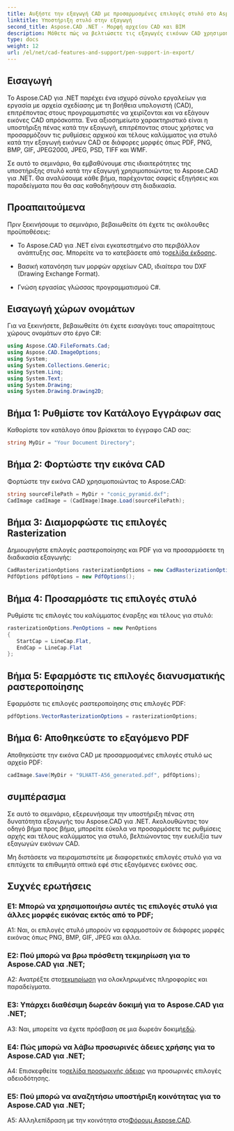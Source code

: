 ```yaml
---
title: Αυξήστε την εξαγωγή CAD με προσαρμοσμένες επιλογές στυλό στο Aspose.CAD για .NET
linktitle: Υποστήριξη στυλό στην εξαγωγή
second_title: Aspose.CAD .NET - Μορφή αρχείου CAD και BIM
description: Μάθετε πώς να βελτιώσετε τις εξαγωγές εικόνων CAD χρησιμοποιώντας το Aspose.CAD για .NET. Προσαρμόστε τις επιλογές στυλό για εντυπωσιακά γραφικά σε PDF, PNG, BMP και άλλα.
type: docs
weight: 12
url: /el/net/cad-features-and-support/pen-support-in-export/
---
```

## Εισαγωγή

Το Aspose.CAD για .NET παρέχει ένα ισχυρό σύνολο εργαλείων για εργασία με αρχεία σχεδίασης με τη βοήθεια υπολογιστή (CAD), επιτρέποντας στους προγραμματιστές να χειρίζονται και να εξάγουν εικόνες CAD απρόσκοπτα. Ένα αξιοσημείωτο χαρακτηριστικό είναι η υποστήριξη πένας κατά την εξαγωγή, επιτρέποντας στους χρήστες να προσαρμόζουν τις ρυθμίσεις αρχικού και τέλους καλύμματος για στυλό κατά την εξαγωγή εικόνων CAD σε διάφορες μορφές όπως PDF, PNG, BMP, GIF, JPEG2000, JPEG, PSD, TIFF και WMF.

Σε αυτό το σεμινάριο, θα εμβαθύνουμε στις ιδιαιτερότητες της υποστήριξης στυλό κατά την εξαγωγή χρησιμοποιώντας το Aspose.CAD για .NET. Θα αναλύσουμε κάθε βήμα, παρέχοντας σαφείς εξηγήσεις και παραδείγματα που θα σας καθοδηγήσουν στη διαδικασία.

## Προαπαιτούμενα

Πριν ξεκινήσουμε το σεμινάριο, βεβαιωθείτε ότι έχετε τις ακόλουθες προϋποθέσεις:

- Το Aspose.CAD για .NET είναι εγκατεστημένο στο περιβάλλον ανάπτυξης σας. Μπορείτε να το κατεβάσετε από το[σελίδα έκδοσης](https://releases.aspose.com/cad/net/).

- Βασική κατανόηση των μορφών αρχείων CAD, ιδιαίτερα του DXF (Drawing Exchange Format).

- Γνώση εργασίας γλώσσας προγραμματισμού C#.

## Εισαγωγή χώρων ονομάτων

Για να ξεκινήσετε, βεβαιωθείτε ότι έχετε εισαγάγει τους απαραίτητους χώρους ονομάτων στο έργο C#:

```csharp
using Aspose.CAD.FileFormats.Cad;
using Aspose.CAD.ImageOptions;
using System;
using System.Collections.Generic;
using System.Linq;
using System.Text;
using System.Drawing;
using System.Drawing.Drawing2D;
```

## Βήμα 1: Ρυθμίστε τον Κατάλογο Εγγράφων σας

Καθορίστε τον κατάλογο όπου βρίσκεται το έγγραφο CAD σας:

```csharp
string MyDir = "Your Document Directory";
```

## Βήμα 2: Φορτώστε την εικόνα CAD

Φορτώστε την εικόνα CAD χρησιμοποιώντας το Aspose.CAD:

```csharp
string sourceFilePath = MyDir + "conic_pyramid.dxf";
CadImage cadImage = (CadImage)Image.Load(sourceFilePath);
```

## Βήμα 3: Διαμορφώστε τις επιλογές Rasterization

Δημιουργήστε επιλογές ραστεροποίησης και PDF για να προσαρμόσετε τη διαδικασία εξαγωγής:

```csharp
CadRasterizationOptions rasterizationOptions = new CadRasterizationOptions();
PdfOptions pdfOptions = new PdfOptions();
```

## Βήμα 4: Προσαρμόστε τις επιλογές στυλό

Ρυθμίστε τις επιλογές του καλύμματος έναρξης και τέλους για στυλό:

```csharp
rasterizationOptions.PenOptions = new PenOptions
{
   StartCap = LineCap.Flat,
   EndCap = LineCap.Flat
};
```

## Βήμα 5: Εφαρμόστε τις επιλογές διανυσματικής ραστεροποίησης

Εφαρμόστε τις επιλογές ραστεροποίησης στις επιλογές PDF:

```csharp
pdfOptions.VectorRasterizationOptions = rasterizationOptions;
```

## Βήμα 6: Αποθηκεύστε το εξαγόμενο PDF

Αποθηκεύστε την εικόνα CAD με προσαρμοσμένες επιλογές στυλό ως αρχείο PDF:

```csharp
cadImage.Save(MyDir + "9LHATT-A56_generated.pdf", pdfOptions);
```

## συμπέρασμα

Σε αυτό το σεμινάριο, εξερευνήσαμε την υποστήριξη πένας στη δυνατότητα εξαγωγής του Aspose.CAD για .NET. Ακολουθώντας τον οδηγό βήμα προς βήμα, μπορείτε εύκολα να προσαρμόσετε τις ρυθμίσεις αρχής και τέλους καλύμματος για στυλό, βελτιώνοντας την ευελιξία των εξαγωγών εικόνων CAD.

Μη διστάσετε να πειραματιστείτε με διαφορετικές επιλογές στυλό για να επιτύχετε τα επιθυμητά οπτικά εφέ στις εξαγόμενες εικόνες σας.

## Συχνές ερωτήσεις

### Ε1: Μπορώ να χρησιμοποιήσω αυτές τις επιλογές στυλό για άλλες μορφές εικόνας εκτός από το PDF;

A1: Ναι, οι επιλογές στυλό μπορούν να εφαρμοστούν σε διάφορες μορφές εικόνας όπως PNG, BMP, GIF, JPEG και άλλα.

### Ε2: Πού μπορώ να βρω πρόσθετη τεκμηρίωση για το Aspose.CAD για .NET;

 A2: Ανατρέξτε στο[τεκμηρίωση](https://reference.aspose.com/cad/net/) για ολοκληρωμένες πληροφορίες και παραδείγματα.

### Ε3: Υπάρχει διαθέσιμη δωρεάν δοκιμή για το Aspose.CAD για .NET;

 A3: Ναι, μπορείτε να έχετε πρόσβαση σε μια δωρεάν δοκιμή[εδώ](https://releases.aspose.com/).

### Ε4: Πώς μπορώ να λάβω προσωρινές άδειες χρήσης για το Aspose.CAD για .NET;

 A4: Επισκεφθείτε το[σελίδα προσωρινής άδειας](https://purchase.aspose.com/temporary-license/) για προσωρινές επιλογές αδειοδότησης.

### Ε5: Πού μπορώ να αναζητήσω υποστήριξη κοινότητας για το Aspose.CAD για .NET;

 A5: Αλληλεπίδραση με την κοινότητα στο[Φόρουμ Aspose.CAD](https://forum.aspose.com/c/cad/19).